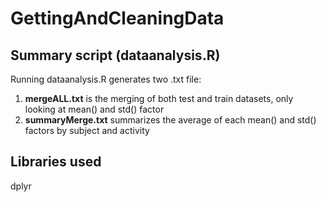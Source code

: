 # GettingAndCleaningData

## Summary script (dataanalysis.R)
Running dataanalysis.R generates two .txt file:

1. **mergeALL.txt** is the merging of both test and train datasets, only looking at mean() and std() factor
5. **summaryMerge.txt** summarizes the average of each mean() and std() factors by subject and activity 

## Libraries used
dplyr 
